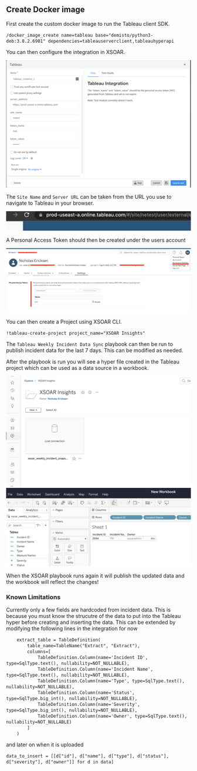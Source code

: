 ## Create Docker image

First create the custom docker image to run the Tableau client SDK.

```
/docker_image_create name=tableau base="demisto/python3-deb:3.8.2.6981" dependencies=tableauserverclient,tableauhyperapi
```


You can then configure the integration in XSOAR.

<img src="imgs/integration.png" />

The `Site Name` and `Server URL` can be taken from the URL you use to navigate to Tableau in your browser.

<img src="imgs/url.png" />

A Personal Access Token should then be created under the users account

<img src="imgs/PAT.png" />

You can then create a Project using XSOAR CLI.

```
!tableau-create-project project_name="XSOAR Insights"
```

The `Tableau Weekly Incident Data Sync` playbook can then be run to publish incident data for the last 7 days.
This can be modified as needed.


After the playbook is run you will see a hyper file created in the Tableau project which can be used as a data source in a workbook.

<img src="imgs/data.png" />

<img src="imgs/workbook.png" />

When the XSOAR playbook runs again it will publish the updated data and the workbook will reflect the changes!


### Known Limitations

Currently only a few fields are hardcoded from incident data.  This is because you must know the strucutre of the data to put into the Tableau hyper
before creating and inserting the data.  This can be extended by modifying the following lines in the integration for now


```
    extract_table = TableDefinition(
        table_name=TableName("Extract", "Extract"),
        columns=[
            TableDefinition.Column(name='Incident ID', type=SqlType.text(), nullability=NOT_NULLABLE),
            TableDefinition.Column(name='Incident Name', type=SqlType.text(), nullability=NOT_NULLABLE),
            TableDefinition.Column(name='Type', type=SqlType.text(), nullability=NOT_NULLABLE),
            TableDefinition.Column(name='Status', type=SqlType.big_int(), nullability=NOT_NULLABLE),
            TableDefinition.Column(name='Severity', type=SqlType.big_int(), nullability=NOT_NULLABLE),
            TableDefinition.Column(name='Owner', type=SqlType.text(), nullability=NOT_NULLABLE)
        ]
    )

```

and later on when it is uploaded

```
data_to_insert = [[d["id"], d["name"], d["type"], d["status"], d["severity"], d["owner"]] for d in data]
```
